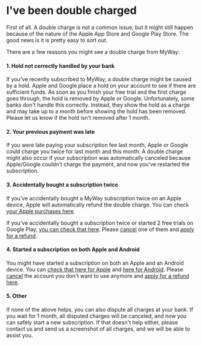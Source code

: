 # I've been double charged

First of all. A double charge is not a common issue, but it might still happen because of the nature of the Apple App Store and Google Play Store. The good news is it is pretty easy to sort out.

There are a few reasons you might see a double charge from MyWay:

#### 1. Hold not correctly handled by your bank <a href="#h_f37520469e" id="h_f37520469e"></a>

If you've recently subscribed to MyWay, a double charge might be caused by a hold. Apple and Google place a hold on your account to see if there are sufficient funds. As soon as you finish your free trial and the first charge goes through, the hold is removed by Apple or Google. Unfortunately, some banks don't handle this correctly. Instead, they show the hold as a charge and may take up to a month before showing the hold has been removed. Please let us know if the hold isn't removed after 1 month.

#### 2. Your previous payment was late <a href="#h_845ae006ea" id="h_845ae006ea"></a>

If you were late paying your subscription fee last month, Apple or Google could charge you twice for last month and this month. A double charge might also occur if your subscription was automatically canceled because Apple/Google couldn't charge the payment, and now you've restarted the subscription.

#### 3. Accidentally bought a subscription twice <a href="#h_fa2e6e75db" id="h_fa2e6e75db"></a>

If you've accidentally bought a MyWay subscription twice on an Apple device, Apple will automatically refund the double charge. You can check [your Apple purchases here](https://support.apple.com/en-us/HT204088).

If you've accidentally bought a subscription twice or started 2 free trials on Google Play, [you can check that here](https://play.google.com/store/account/subscriptions). Please [cancel](https://help.getcircuit.com/article/44-cancel-your-subscription) one of them and [apply for a refund](https://help.getcircuit.com/article/63-refund).

#### 4. Started a subscription on both Apple and Android <a href="#h_de3ce1f52b" id="h_de3ce1f52b"></a>

You might have started a subscription on both an Apple and an Android device. You can [check that here for Apple](https://support.apple.com/en-us/HT204088) and [here for Android](https://play.google.com/store/account/subscriptions). Please [cancel](https://help.getcircuit.com/article/44-cancel-your-subscription) the account you don't want to use anymore and [apply for a refund here](https://help.getcircuit.com/article/63-refund).

#### 5. Other <a href="#h_b60472697a" id="h_b60472697a"></a>

If none of the above helps, you can also dispute all charges at your bank. If you wait for 1 month, all disputed charges will be canceled, and now you can safely start a new subscription. If that doesn't help either, please contact us and send us a screenshot of all charges, and we will be able to assist you.
